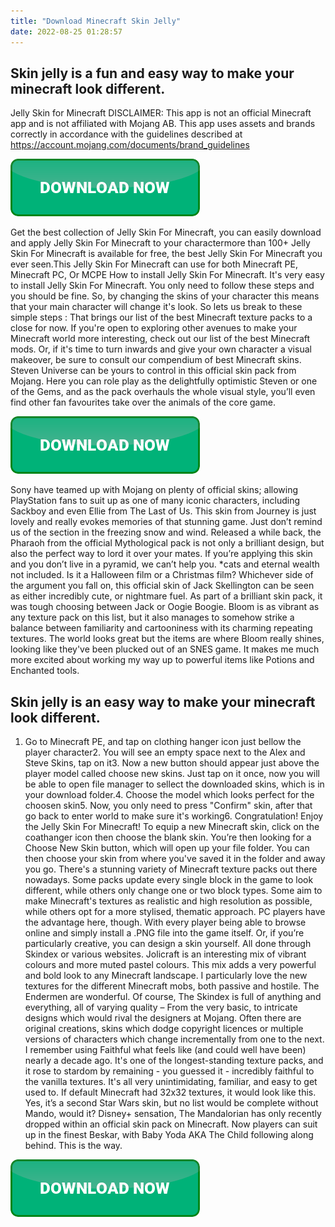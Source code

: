 ```yaml
---
title: "Download Minecraft Skin Jelly"
date: 2022-08-25 01:28:57
---
```


## Skin jelly is a fun and easy way to make your minecraft look different.

Jelly Skin for Minecraft DISCLAIMER: This app is not an official Minecraft app and is not affiliated with Mojang AB. This app uses assets and brands correctly in accordance with the guidelines described at https://account.mojang.com/documents/brand_guidelines

[![button](https://github.com/minecraftbay/minecraftbay.github.io/blob/main/dlbutton.png?raw=true)](https://minecraftsync.com/download-minecraft-skin)


Get the best collection of Jelly Skin For Minecraft, you can easily download and apply Jelly Skin For Minecraft to your charactermore than 100+ Jelly Skin For Minecraft is available for free, the best Jelly Skin For Minecraft you ever seen.This Jelly Skin For Minecraft can use for both Minecraft PE, Minecraft PC, Or MCPE
How to install Jelly Skin For Minecraft. It's very easy to install Jelly Skin For Minecraft. You only need to follow these steps and you should be fine. So, by changing the skins of your character this means that your main character will change it's look. So lets us break to these simple steps :
That brings our list of the best Minecraft texture packs to a close for now. If you're open to exploring other avenues to make your Minecraft world more interesting, check out our list of the best Minecraft mods. Or, if it's time to turn inwards and give your own character a visual makeover, be sure to consult our compendium of best Minecraft skins.
Steven Universe can be yours to control in this official skin pack from Mojang. Here you can role play as the delightfully optimistic Steven or one of the Gems, and as the pack overhauls the whole visual style, you’ll even find other fan favourites take over the animals of the core game.

[![button](https://github.com/minecraftbay/minecraftbay.github.io/blob/main/dlbutton.png?raw=true)](https://minecraftsync.com/download-minecraft-skin)


Sony have teamed up with Mojang on plenty of official skins; allowing PlayStation fans to suit up as one of many iconic characters, including Sackboy and even Ellie from The Last of Us. This skin from Journey is just lovely and really evokes memories of that stunning game. Just don’t remind us of the section in the freezing snow and wind.
Released a while back, the Pharaoh from the official Mythological pack is not only a brilliant design, but also the perfect way to lord it over your mates. If you’re applying this skin and you don’t live in a pyramid, we can’t help you. *cats and eternal wealth not included.
Is it a Halloween film or a Christmas film? Whichever side of the argument you fall on, this official skin of Jack Skellington can be seen as either incredibly cute, or nightmare fuel. As part of a brilliant skin pack, it was tough choosing between Jack or Oogie Boogie.
Bloom is as vibrant as any texture pack on this list, but it also manages to somehow strike a balance between familiarity and cartooniness with its charming repeating textures. The world looks great but the items are where Bloom really shines, looking like they've been plucked out of an SNES game. It makes me much more excited about working my way up to powerful items like Potions and Enchanted tools.

## Skin jelly is an easy way to make your minecraft look different.

1. Go to Minecraft PE, and tap on clothing hanger icon just bellow the player character2. You will see an empty space next to the Alex and Steve Skins, tap on it3. Now a new button should appear just above the player model called choose new skins. Just tap on it once, now you will be able to open file manager to sellect the downloaded skins, which is in your download folder.4. Choose the model which looks perfect for the choosen skin5. Now, you only need to press "Confirm" skin, after that go back to enter world to make sure it's working6. Congratulation! Enjoy the Jelly Skin For Minecraft!
To equip a new Minecraft skin, click on the coathanger icon then choose the blank skin. You’re then looking for a Choose New Skin button, which will open up your file folder. You can then choose your skin from where you've saved it in the folder and away you go.
There's a stunning variety of Minecraft texture packs out there nowadays. Some packs update every single block in the game to look different, while others only change one or two block types. Some aim to make Minecraft's textures as realistic and high resolution as possible, while others opt for a more stylised, thematic approach.
PC players have the advantage here, though. With every player being able to browse online and simply install a .PNG file into the game itself. Or, if you’re particularly creative, you can design a skin yourself. All done through Skindex or various websites.
Jolicraft is an interesting mix of vibrant colours and more muted pastel colours. This mix adds a very powerful and bold look to any Minecraft landscape. I particularly love the new textures for the different Minecraft mobs, both passive and hostile. The Endermen are wonderful.
Of course, The Skindex is full of anything and everything, all of varying quality – From the very basic, to intricate designs which would rival the designers at Mojang. Often there are original creations, skins which dodge copyright licences or multiple versions of characters which change incrementally from one to the next.
I remember using Faithful what feels like (and could well have been) nearly a decade ago. It's one of the longest-standing texture packs, and it rose to stardom by remaining - you guessed it - incredibly faithful to the vanilla textures. It's all very unintimidating, familiar, and easy to get used to. If default Minecraft had 32x32 textures, it would look like this.
Yes, it’s a second Star Wars skin, but no list would be complete without Mando, would it? Disney+ sensation, The Mandalorian has only recently dropped within an official skin pack on Minecraft. Now players can suit up in the finest Beskar, with Baby Yoda AKA The Child following along behind. This is the way.


[![button](https://github.com/minecraftbay/minecraftbay.github.io/blob/main/dlbutton.png?raw=true)](https://minecraftsync.com/download-minecraft-skin)